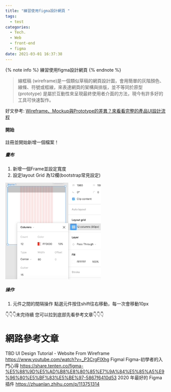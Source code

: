 ```yaml
---
title: "練習使用figma設計網頁 "
tags:
  - test
categories:
  - Tech.
  - Web
  - front-end
  - figma
date: 2021-03-01 16:37:38
---
```


{% note info %} 練習使用figma設計網頁 {% endnote %}

> 線框稿 (wireframe)是一個類似草稿的網頁設計圖，會用簡單的灰階顏色、線條、符號或框線，來表達網頁的架構與排版，並不等同於原型 (prototype) 是屬於互動性來呈現最終使用者介面的方法，現今有許多好的工具可快速製作。

好文參考:
[Wireframe、Mockup與Prototype的差異？來看看完整的產品UI設計流程](https://kopu.chat/2017/06/22/wireframe%E3%80%81mockup%E8%88%87prototype%E7%9A%84%E5%B7%AE%E7%95%B0%EF%BC%9F%E4%BE%86%E7%9C%8B%E7%9C%8B%E5%AE%8C%E6%95%B4%E7%9A%84%E7%94%A2%E5%93%81ui%E8%A8%AD%E8%A8%88%E6%B5%81%E7%A8%8B/)
<!--more-->

#### 開始
註冊並開始新增一個檔案！

##### 畫布

1. 新增一個Frame並設定寬度
2. 設定layout Grid 為12欄(bootstrap常見設定)
<img src="/images/post/figma-grid.png" width="300px" />

##### 操作

1. 元件之間的間隔操作
  點選元件按住shift往右移動，每一次會移動10px


👇👇👇未完待續 您可以拉到底部先看參考文章👇👇👇

# 網路參考文章

TBD
UI Design Tutorial - Website From Wireframe
https://www.youtube.com/watch?v=_P3CrgFlXhg
Figmal
Figma-初學者的入門心得
https://share.tenten.co/figma-%E5%88%9D%E5%AD%B8%E8%80%85%E7%9A%84%E5%85%A5%E9%96%80%E5%BF%83%E5%BE%97-5867f6410d53
2020 年最好的 Figma 插件
https://zhuanlan.zhihu.com/p/113751314